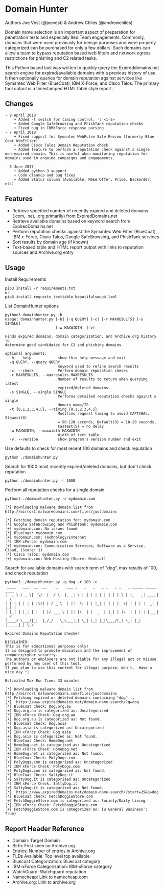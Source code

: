 # Domain Hunter

Authors Joe Vest (@joevest) & Andrew Chiles (@andrewchiles)

Domain name selection is an important aspect of preparation for penetration tests and especially Red Team engagements. Commonly, domains that were used previously for benign purposes and were properly categorized can be purchased for only a few dollars. Such domains can allow a team to bypass reputation based web filters and network egress restrictions for phishing and C2 related tasks. 

This Python based tool was written to quickly query the Expireddomains.net search engine for expired/available domains with a previous history of use. It then optionally queries for domain reputation against services like Symantec Web Filter (BlueCoat), IBM X-Force, and Cisco Talos. The primary tool output is a timestamped HTML table style report.

## Changes
    - 9 April 2018
        + Added -t switch for timing control. -t <1-5>
        + Added Google SafeBrowsing and PhishTank reputation checks
        + Fixed bug in IBMXForce response parsing
    - 7 April 2018
        + Fixed support for Symantec WebPulse Site Review (formerly Blue Coat WebFilter)
        + Added Cisco Talos Domain Reputation check
        + Added feature to perform a reputation check against a single non-expired domain. This is useful when monitoring reputation for domains used in ongoing campaigns and engagements.

    - 6 June 2017
        + Added python 3 support
        + Code cleanup and bug fixes
        + Added Status column (Available, Make Offer, Price, Backorder, etc)

## Features

- Retrieve specified number of recently expired and deleted domains (.com, .net, .org primarily) from ExpiredDomains.net
- Retrieve available domains based on keyword search from ExpiredDomains.net
- Perform reputation checks against the Symantec Web Filter (BlueCoat), IBM x-Force, Cisco Talos, Google SafeBrowsing, and PhishTank services
- Sort results by domain age (if known)
- Text-based table and HTML report output with links to reputation sources and Archive.org entry

## Usage

Install Requirements

    pip3 install -r requirements.txt
    or
    pip3 install requests texttable beautifulsoup4 lxml

List DomainHunter options
    
    python3 domainhunter.py -h
    usage: domainhunter.py [-h] [-q QUERY] [-c] [-r MAXRESULTS] [-s SINGLE]
                           [-w MAXWIDTH] [-v]

    Finds expired domains, domain categorization, and Archive.org history to
    determine good candidates for C2 and phishing domains

    optional arguments:
      -h, --help            show this help message and exit
      -q QUERY, --query QUERY
                            Keyword used to refine search results
      -c, --check           Perform domain reputation checks
      -r MAXRESULTS, --maxresults MAXRESULTS
                            Number of results to return when querying latest
                            expired/deleted domains
      -s SINGLE, --single SINGLE
                            Performs detailed reputation checks against a single
                            domain name/IP.
      -t {0,1,2,3,4,5}, --timing {0,1,2,3,4,5}
                            Modifies request timing to avoid CAPTCHAs. Slowest(0)
                            = 90-120 seconds, Default(3) = 10-20 seconds,
                            Fastest(5) = no delay
      -w MAXWIDTH, --maxwidth MAXWIDTH
                            Width of text table
      -v, --version         show program's version number and exit

Use defaults to check for most recent 100 domains and check reputation
    
    python ./domainhunter.py

Search for 1000 most recently expired/deleted domains, but don't check reputation

    python ./domainhunter.py -r 1000

Perform all reputation checks for a single domain

    python3 ./domainhunter.py -s mydomain.com

    [*] Downloading malware domain list from http://mirror1.malwaredomains.com/files/justdomains

    [*] Fetching domain reputation for: mydomain.com
    [*] Google SafeBrowsing and PhishTank: mydomain.com
    [+] mydomain.com: No issues found
    [*] BlueCoat: mydomain.com
    [+] mydomain.com: Technology/Internet
    [*] IBM xForce: mydomain.com
    [+] mydomain.com: Communication Services, Software as a Service, Cloud, (Score: 1)
    [*] Cisco Talos: mydomain.com
    [+] mydomain.com: Web Hosting (Score: Neutral)

Search for available domains with search term of "dog", max results of 100, and check reputation
    
    python3 ./domainhunter.py -q dog -r 100 -c
     ____   ___  __  __    _    ___ _   _   _   _ _   _ _   _ _____ _____ ____
    |  _ \ / _ \|  \/  |  / \  |_ _| \ | | | | | | | | | \ | |_   _| ____|  _ \
    | | | | | | | |\/| | / _ \  | ||  \| | | |_| | | | |  \| | | | |  _| | |_) |
    | |_| | |_| | |  | |/ ___ \ | || |\  | |  _  | |_| | |\  | | | | |___|  _ <
    |____/ \___/|_|  |_/_/   \_\___|_| \_| |_| |_|\___/|_| \_| |_| |_____|_| \_\

    Expired Domains Reputation Checker

    DISCLAIMER:
    This is for educational purposes only!
    It is designed to promote education and the improvement of computer/cyber security.
    The authors or employers are not liable for any illegal act or misuse performed by any user of this tool.
    If you plan to use this content for illegal purpose, don't.  Have a nice day :)

    Estimated Max Run Time: 33 minutes

    [*] Downloading malware domain list from http://mirror1.malwaredomains.com/files/justdomains
    [*] Fetching expired or deleted domains containing "dog"...
    [*]  https://www.expireddomains.net/domain-name-search/?q=dog
    [*] BlueCoat Check: Dog.org.au
    [+] Dog.org.au is categorized as: Uncategorized
    [*] IBM xForce Check: Dog.org.au
    [+] Dog.org.au is categorized as: Not found.
    [*] BlueCoat Check: Dog.asia
    [+] Dog.asia is categorized as: Uncategorized
    [*] IBM xForce Check: Dog.asia
    [+] Dog.asia is categorized as: Not found.
    [*] BlueCoat Check: HomeDog.net
    [+] HomeDog.net is categorized as: Uncategorized
    [*] IBM xForce Check: HomeDog.net
    [+] HomeDog.net is categorized as: Not found.
    [*] BlueCoat Check: PolyDogs.com
    [+] PolyDogs.com is categorized as: Uncategorized
    [*] IBM xForce Check: PolyDogs.com
    [+] PolyDogs.com is categorized as: Not found.
    [*] BlueCoat Check: SaltyDog.it
    [+] SaltyDog.it is categorized as: Uncategorized
    [*] IBM xForce Check: SaltyDog.it
    [+] SaltyDog.it is categorized as: Not found.
    [*]  https://www.expireddomains.net/domain-name-search/?start=25&q=dog
    [*] BlueCoat Check: FetchDoggieStore.com
    [+] FetchDoggieStore.com is categorized as: Society/Daily Living
    [*] IBM xForce Check: FetchDoggieStore.com
    [+] FetchDoggieStore.com is categorized as: {u'General Business': True}

## Report Header Reference

 - Domain: Target Domain
 - Birth: First seen on Archive.org
 - Entries: Number of entries in Archive.org
 - TLDs Available: Top level top available
 - Bluecoat Categorization: Bluecoat category
 - IBM-xForce Categorization: IBM-xForce category
 - WatchGuard: Watchguard reputation
 - Namecheap: Link to namecheap.com
 - Archive.org: Link to archive.org